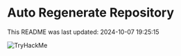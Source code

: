 # Auto Regenerate Repository

This README was last updated: 2024-10-07 19:25:15

 ![TryHackMe](https://tryhackme.com/badge/533634)